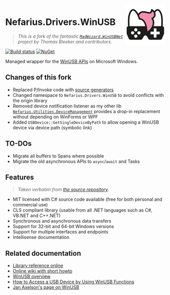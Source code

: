 <img src="assets/NSS-128x128.png" align="right" />

# Nefarius.Drivers.WinUSB

> *This is a fork of the fantastic [`MadWizard.WinUSBNet`](https://github.com/snikeguo/winusbnet) project by Thomas Bleeker and contributors.*

[![Build status](https://ci.appveyor.com/api/projects/status/rqfsoto1qpd0456f?svg=true)](https://ci.appveyor.com/project/nefarius/nefarius-drivers-winusb) [![NuGet](https://img.shields.io/nuget/dt/Nefarius.Drivers.WinUSB)](https://www.nuget.org/packages/Nefarius.Drivers.WinUSB/)

Managed wrapper for the [WinUSB APIs](https://learn.microsoft.com/en-us/windows-hardware/drivers/usbcon/winusb) on Microsoft Windows.

## Changes of this fork

- Replaced P/Invoke code with [source generators](https://github.com/microsoft/CsWin32)
- Changed namespace to `Nefarius.Drivers.WinUSB` to avoid conflicts with the origin library
- Removed device notification listener as my other lib [`Nefarius.Utilities.DeviceManagement`](https://github.com/nefarius/Nefarius.Utilities.DeviceManagement) provides a drop-in replacement without depending on WinForms or WPF
- Added `USBDevice::GetSingleDeviceByPath` to allow opening a WinUSB device via device path (symbolic link)

## TO-DOs

- Migrate all buffers to Spans where possible
- Migrate the old asynchronous APIs to `async`/`await` and Tasks

## Features

> *Taken verbatim from [the source repository](https://github.com/snikeguo/winusbnet/blob/master/README.md).*

- MIT licensed with C# source code available (free for both personal and commercial use)
- CLS compliant library (usable from all .NET languages such as C#, VB.NET and C++.NET)
- Synchronous and asynchronous data transfers
- Support for 32-bit and 64-bit Windows versions
- Support for multiple interfaces and endpoints
- Intellisense documentation

## Related documentation

- [Library reference online](http://madwizard-thomas.github.io/winusbnet/docs/)
- [Online wiki with short howto](https://github.com/madwizard-thomas/winusbnet/wiki)
- [WinUSB overview](https://docs.microsoft.com/en-us/windows-hardware/drivers/usbcon/winusb)
- [How to Access a USB Device by Using WinUSB Functions](https://docs.microsoft.com/en-us/windows-hardware/drivers/usbcon/-using-winusb-api-to-communicate-with-a-usb-device)
- [Jan Axelson's page on WinUSB](http://janaxelson.com/winusb.htm)
